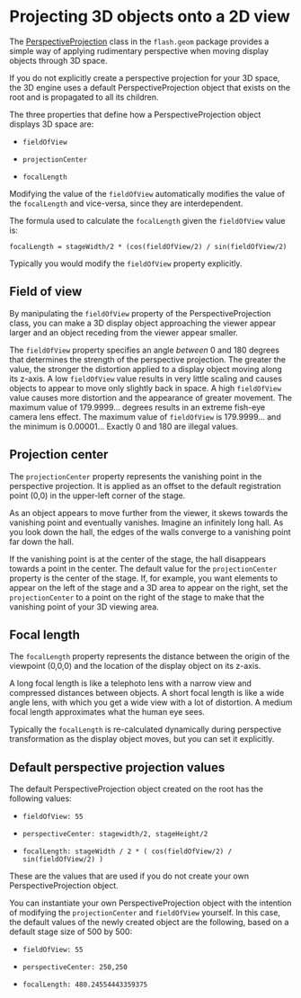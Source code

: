 # Projecting 3D objects onto a 2D view

The
[PerspectiveProjection](https://help.adobe.com/en_US/FlashPlatform/reference/actionscript/3/flash/geom/PerspectiveProjection.html)
class in the `flash.geom` package provides a simple way of applying rudimentary
perspective when moving display objects through 3D space.

If you do not explicitly create a perspective projection for your 3D space, the
3D engine uses a default PerspectiveProjection object that exists on the root
and is propagated to all its children.

The three properties that define how a PerspectiveProjection object displays 3D
space are:

- `fieldOfView`

- `projectionCenter`

- `focalLength`

Modifying the value of the `fieldOfView` automatically modifies the value of the
`focalLength` and vice-versa, since they are interdependent.

The formula used to calculate the `focalLength` given the `fieldOfView` value
is:

    focalLength = stageWidth/2 * (cos(fieldOfView/2) / sin(fieldOfView/2)

Typically you would modify the `fieldOfView` property explicitly.

## Field of view

By manipulating the `fieldOfView` property of the PerspectiveProjection class,
you can make a 3D display object approaching the viewer appear larger and an
object receding from the viewer appear smaller.

The `fieldOfView` property specifies an angle _between_ 0 and 180 degrees that
determines the strength of the perspective projection. The greater the value,
the stronger the distortion applied to a display object moving along its z-axis.
A low `fieldOfView` value results in very little scaling and causes objects to
appear to move only slightly back in space. A high `fieldOfView` value causes
more distortion and the appearance of greater movement. The maximum value of
179.9999... degrees results in an extreme fish-eye camera lens effect. The
maximum value of `fieldOfView` is 179.9999... and the minimum is 0.00001...
Exactly 0 and 180 are illegal values.

## Projection center

The `projectionCenter` property represents the vanishing point in the
perspective projection. It is applied as an offset to the default registration
point (0,0) in the upper-left corner of the stage.

As an object appears to move further from the viewer, it skews towards the
vanishing point and eventually vanishes. Imagine an infinitely long hall. As you
look down the hall, the edges of the walls converge to a vanishing point far
down the hall.

If the vanishing point is at the center of the stage, the hall disappears
towards a point in the center. The default value for the `projectionCenter`
property is the center of the stage. If, for example, you want elements to
appear on the left of the stage and a 3D area to appear on the right, set the
`projectionCenter` to a point on the right of the stage to make that the
vanishing point of your 3D viewing area.

## Focal length

The `focalLength` property represents the distance between the origin of the
viewpoint (0,0,0) and the location of the display object on its z-axis.

A long focal length is like a telephoto lens with a narrow view and compressed
distances between objects. A short focal length is like a wide angle lens, with
which you get a wide view with a lot of distortion. A medium focal length
approximates what the human eye sees.

Typically the `focalLength` is re-calculated dynamically during perspective
transformation as the display object moves, but you can set it explicitly.

## Default perspective projection values

The default PerspectiveProjection object created on the root has the following
values:

- `fieldOfView: 55`

- `perspectiveCenter: stagewidth/2, stageHeight/2`

- `focalLength: stageWidth / 2 * ( cos(fieldOfView/2) / sin(fieldOfView/2) )`

These are the values that are used if you do not create your own
PerspectiveProjection object.

You can instantiate your own PerspectiveProjection object with the intention of
modifying the `projectionCenter` and `fieldOfView` yourself. In this case, the
default values of the newly created object are the following, based on a default
stage size of 500 by 500:

- `fieldOfView: 55`

- `perspectiveCenter: 250,250`

- `focalLength: 480.24554443359375`
